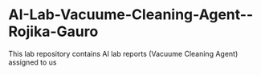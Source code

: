 # AI-Lab-Vacuume-Cleaning-Agent--Rojika-Gauro
This lab repository contains AI lab reports (Vacuume Cleaning Agent) assigned to us
